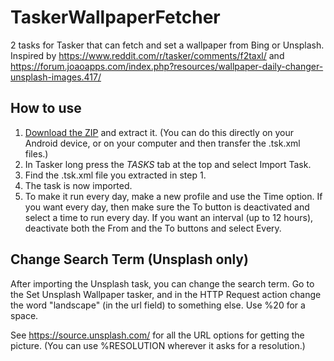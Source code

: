 # TaskerWallpaperFetcher
2 tasks for Tasker that can fetch and set a wallpaper from Bing or Unsplash. Inspired by https://www.reddit.com/r/tasker/comments/f2taxl/ and https://forum.joaoapps.com/index.php?resources/wallpaper-daily-changer-unsplash-images.417/
## How to use
1. [Download the ZIP](https://github.com/ed789d0/TaskerWallpaperFetcher/archive/main.zip) and extract it. (You can do this directly on your Android device, or on your computer and then transfer the .tsk.xml files.)
2. In Tasker long press the *TASKS* tab at the top and select Import Task.
3. Find the .tsk.xml file you extracted in step 1.
4. The task is now imported.
5. To make it run every day, make a new profile and use the Time option. If you want every day, then make sure the To button is deactivated and select a time to run every day. If you want an interval (up to 12 hours), deactivate both the From and the To buttons and select Every.
## Change Search Term (Unsplash only)
After importing the Unsplash task, you can change the search term. 
Go to the Set Unsplash Wallpaper tasker, and in the HTTP Request action change the word "landscape" (in the url field) to something else.
Use %20 for a space.

See https://source.unsplash.com/ for all the URL options for getting the picture. (You can use %RESOLUTION wherever it asks for a resolution.)
